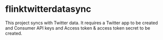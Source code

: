 # flinktwitterdatasync
This project syncs with Twitter data. It requires a Twitter app to be created and Consumer API keys and Access token &amp; access token secret to be created. 
